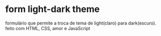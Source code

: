 # form light-dark theme
 
formulário que permite a troca de tema de light(claro) para dark(escuro).
feito com HTML, CSS, amor e JavaScript
